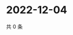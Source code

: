 # 2022-12-04

共 0 条

<!-- BEGIN WEIBO -->
<!-- 最后更新时间 Sun Dec 04 2022 11:06:46 GMT+0800 (China Standard Time) -->

<!-- END WEIBO -->
